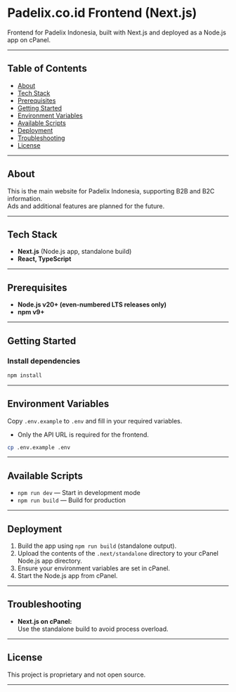 # Padelix.co.id Frontend (Next.js)

Frontend for Padelix Indonesia, built with Next.js and deployed as a Node.js app on cPanel.

---

## Table of Contents

- [About](#about)
- [Tech Stack](#tech-stack)
- [Prerequisites](#prerequisites)
- [Getting Started](#getting-started)
- [Environment Variables](#environment-variables)
- [Available Scripts](#available-scripts)
- [Deployment](#deployment)
- [Troubleshooting](#troubleshooting)
- [License](#license)

---

## About

This is the main website for Padelix Indonesia, supporting B2B and B2C information.  
Ads and additional features are planned for the future.

---

## Tech Stack

- **Next.js** (Node.js app, standalone build)
- **React, TypeScript**

---

## Prerequisites

- **Node.js v20+ (even-numbered LTS releases only)**
- **npm v9+**

---

## Getting Started

### Install dependencies

```bash
npm install
```

---

## Environment Variables

Copy `.env.example` to `.env` and fill in your required variables.

- Only the API URL is required for the frontend.

```bash
cp .env.example .env
```

---

## Available Scripts

- `npm run dev` — Start in development mode
- `npm run build` — Build for production

---

## Deployment

1. Build the app using `npm run build` (standalone output).
2. Upload the contents of the `.next/standalone` directory to your cPanel Node.js app directory.
3. Ensure your environment variables are set in cPanel.
4. Start the Node.js app from cPanel.

---

## Troubleshooting

- **Next.js on cPanel:**  
  Use the standalone build to avoid process overload.

---

## License

This project is proprietary and not open source.

---
